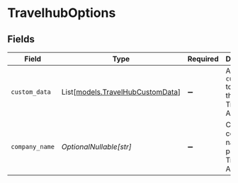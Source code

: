 # TravelhubOptions


## Fields

| Field                                                                | Type                                                                 | Required                                                             | Description                                                          |
| -------------------------------------------------------------------- | -------------------------------------------------------------------- | -------------------------------------------------------------------- | -------------------------------------------------------------------- |
| `custom_data`                                                        | List[[models.TravelHubCustomData](../models/travelhubcustomdata.md)] | :heavy_minus_sign:                                                   | A list of `customData` to pass to the TravelHub API.                 |
| `company_name`                                                       | *OptionalNullable[str]*                                              | :heavy_minus_sign:                                                   | Customer company name to pass to the TravelHub API.                  |
